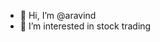 - 👋 Hi, I’m @aravind
- 👀 I’m interested in stock trading

<!---
aravind5A7/aravind5A7 is a ✨ special ✨ repository because its `README.md` (this file) appears on your GitHub profile.
You can click the Preview link to take a look at your changes.
--->
